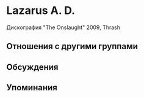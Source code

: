 # Lazarus A. D.

Дискография
"The Onslaught" 2009, Thrash

## Отношения с другими группами


## Обсуждения


## Упоминания

